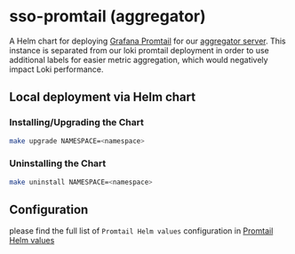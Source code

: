 # sso-promtail (aggregator)

A Helm chart for deploying [Grafana Promtail](https://github.com/grafana/helm-charts/tree/main/charts/promtail) for our [aggregator server](../aggregator). This instance is separated from our loki promtail deployment in order to use additional labels for easier metric aggregation, which would negatively impact Loki performance.

## Local deployment via Helm chart

### Installing/Upgrading the Chart

```sh
make upgrade NAMESPACE=<namespace>
```

### Uninstalling the Chart

```sh
make uninstall NAMESPACE=<namespace>
```

## Configuration

please find the full list of `Promtail Helm values` configuration in [Promtail Helm values](https://github.com/grafana/helm-charts/blob/main/charts/promtail/values.yaml)
